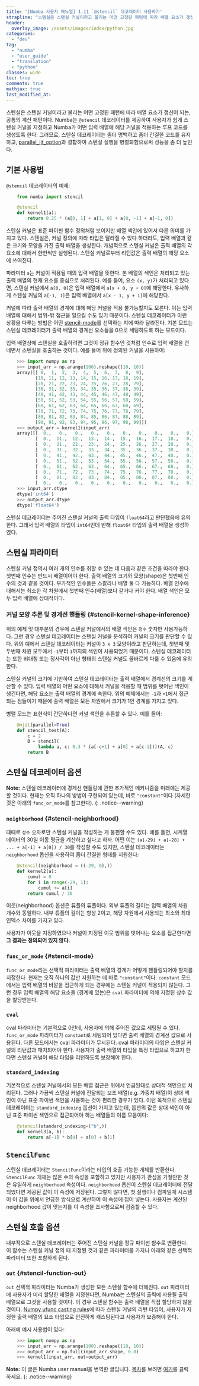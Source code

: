 ```yaml
---
title: '[Numba 사용자 매뉴얼] 1.11 `@stencil` 데코레이터 사용하기'
strapline: "스텐실은 스텐실 커널이라고 불리는 어떤 고정된 패턴에 따라 배열 요소가 갱신이 되는, 공통의 계산 패턴이다."
header:
  overlay_image: /assets/images/index/python.jpg
categories:
  - "dev"
tag:
  - "numba"
  - "user_guide"
  - "translation"
  - "python"
classes: wide
toc: true
comments: true
mathjax: true
last_modified_at: 
---
```


스텐실은 스텐실 커널이라고 불리는 어떤 고정된 패턴에 따라 배열 요소가 갱신이 되는, 공통의 계산 패턴이다.
Numba는 `@stencil` 데코레이터를 제공하여 사용자가 쉽게 스텐실 커널을 지정하고 Numba가 어떤 입력 배열에 해당 커널을 적용하는
루프 코드를 생성토록 한다.
그러므로, 스텐실 데코레이터는 좀더 명백하고 좀더 간결한 코드를 유지하고, 
[parallel_jit_option]과 결합하여 스텐실 실행을 병렬화함으로써 성능을 좀 더 높인다.

## 기본 사용법

`@stencil` 데코레이터의 예제:

```python
    from numba import stencil

    @stencil
    def kernel1(a):
        return 0.25 * (a[0, 1] + a[1, 0] + a[0, -1] + a[-1, 0])
```

스텐실 커널은 표준 파이썬 함수 정의처럼 보이지만 배열 색인에 있어서 다른 의미를 가지고 있다.
스텐실은, 커널 정의에 따라 타입은 달라질 수 있다 하더라도, 입력 배열과 같은 크기와 모양을 가진 출력 배열을 생성한다.
개념적으로 스텐실 커널은 출력 배열의 각 요소에 대해서 한번씩만 실행된다. 
스텐실 커널로부터 리턴값은 출력 배열의 해당 요소에 쓰여진다.

파라미터 `a`는 커널이 적용될 때의 입력 배열을 뜻한다.
본 배열의 색인은 처리되고 있는 출력 배열의 현재 요소를 중심으로 처리된다.
예를 들어, 요소 `(x, y)`가 처리되고 있다면, 스텐실 커널에서 `a[0, 0]`은 입력 배열에서 `a[x + 0, y + 0]`에 해당한다.
유사하게 스텐실 커널의 `a[-1, 1]`은 입력 배열에서 `a[x - 1, y + 1]`에 해당한다.

커널에 따라 출력 배열의 경계에 대해 해당 커널을 적용 불가능할지도 모른다.
이는 입력 배열에 대해서 범위-밖 접근을 일으킬 수도 있기 때문이다.
스텐실 데코레이터가 이런 상황을 다루는 방법은 어떤 [stencil-mode]를 선택하는 지에 따라 달라진다.
기본 모드는 스텐실 데코레이터가 출력 배열의 경계선 요소들을 0으로 세팅하도록 하는 모드이다.

입력 배열상에 스텐실을 호출하려면 그것이 정규 함수인 것처럼 인수로 입력 배열을 건네면서 스텐실을 호출하는 것이다.
예를 들어 위에 정의된 커널을 사용하여:

```python
    >>> import numpy as np
    >>> input_arr = np.arange(100).reshape((10, 10))
    array([[ 0,  1,  2,  3,  4,  5,  6,  7,  8,  9],
           [10, 11, 12, 13, 14, 15, 16, 17, 18, 19],
           [20, 21, 22, 23, 24, 25, 26, 27, 28, 29],
           [30, 31, 32, 33, 34, 35, 36, 37, 38, 39],
           [40, 41, 42, 43, 44, 45, 46, 47, 48, 49],
           [50, 51, 52, 53, 54, 55, 56, 57, 58, 59],
           [60, 61, 62, 63, 64, 65, 66, 67, 68, 69],
           [70, 71, 72, 73, 74, 75, 76, 77, 78, 79],
           [80, 81, 82, 83, 84, 85, 86, 87, 88, 89],
           [90, 91, 92, 93, 94, 95, 96, 97, 98, 99]])
    >>> output_arr = kernel1(input_arr)
    array([[  0.,   0.,   0.,   0.,   0.,   0.,   0.,   0.,   0.,   0.],
           [  0.,  11.,  12.,  13.,  14.,  15.,  16.,  17.,  18.,   0.],
           [  0.,  21.,  22.,  23.,  24.,  25.,  26.,  27.,  28.,   0.],
           [  0.,  31.,  32.,  33.,  34.,  35.,  36.,  37.,  38.,   0.],
           [  0.,  41.,  42.,  43.,  44.,  45.,  46.,  47.,  48.,   0.],
           [  0.,  51.,  52.,  53.,  54.,  55.,  56.,  57.,  58.,   0.],
           [  0.,  61.,  62.,  63.,  64.,  65.,  66.,  67.,  68.,   0.],
           [  0.,  71.,  72.,  73.,  74.,  75.,  76.,  77.,  78.,   0.],
           [  0.,  81.,  82.,  83.,  84.,  85.,  86.,  87.,  88.,   0.],
           [  0.,   0.,   0.,   0.,   0.,   0.,   0.,   0.,   0.,   0.]])
    >>> input_arr.dtype
    dtype('int64')
    >>> output_arr.dtype
    dtype('float64')
```

스텐실 데코레이터는 주어진 스텐실 커널의 출력 타입이 `float64`라고 판단했음에 유의한다.
그래서 입력 배열의 타입이 `int64`인데 반해 `float64` 타입의 출력 배열을 생성하였다.

## 스텐실 파라미터

스텐실 커널 정의시 여러 개의 인수를 취할 수 있는 데 다음과 같은 조건을 따라야 한다.
첫번째 인수는 반드시 배열이어야 한다.
출력 배열의 크기와 모양(shape)은 첫번째 인수의 것과 같을 것이다.
부가적인 인수들은 스칼라나 배열 둘 다 가능하다.
배열 인수에 대해서는 최소한 각 차원에서 첫번째 인수(배열)보다 같거나 커야 한다.
배열 색인은 모두 입력 배열에 상대적이다.

### 커널 모양 추론 및 경계선 핸들링 {#stencil-kernel-shape-inference}

위의 예제 및 대부분의 경우에 스텐실 커널에서의 배열 색인은 `정수` 숫자만 사용가능하다.
그런 경우 스텐실 데코레이터는 스텐실 커널을 분석하여 커널의 크기를 판단할 수 있다.
위의 예에서 스텐실 데코레이터는 커널이 `3 x 3` 모양이라고 판단하는데, 첫번째 및 두번째 차원 모두에서
`-1`부터 `1`까지의 색인이 사용되었기 때문이다.
스텐실 데코레이터는 또한 비대칭 또는 정사각이 아닌 형태의 스텐실 커널도 올바르게 다룰 수 있음에 유의한다.

스텐실 커널의 크기에 기반하여 스텐실 데코레이터는 출력 배열에서 경계선의 크기를 계산할 수 있다.
입력 배열의 어떤 요소에 대해서 커널을 적용할 때 범위를 벗어난 색인이 생긴다면,
해당 요소는 출력 배열의 경계에 속한다.
위의 예제에서는 `-1`과 `+1`에서 접근되는 점들이기 때문에 출력 배열은 모든 차원에서 크기가 1인 경계를 가지고 있다.

병렬 모드는 표현식이 간단하다면 커널 색인을 추론할 수 있다.
예를 들어:

```python
    @njit(parallel=True)
    def stencil_test(A):
        c = 2
        B = stencil(
            lambda a, c: 0.3 * (a[-c+1] + a[0] + a[c-1]))(A, c)
        return B
```

## 스텐실 데코레이터 옵션 

**Note:** 
스텐실 데코레이터에 경계선 핸들링에 관한 추가적인 메커니즘을 미래에는 제공할 것이다.
현재는 오직 하나의 방법이 구현되어 있는데, 바로 `"constant"`이다
(자세한 것은 아래의 `func_or_mode`를 참고한다).
{: .notice--warning}

### `neighborhood` {#stencil-neighborhood}

때때로 `정수` 숫자로만 스텐실 커널을 작성하는 게 불편할 수도 있다. 
예를 들면, 시계열 데이터의 30일 이동 평균을 계산하고 싶다고 하자.
어떤 이는 `(a[-29] + a[-28] + ... + a[-1] + a[0]) / 30`를 작성할 수도 있지만,
스텐실 데코레이터는 `neighborhood` 옵션을 사용하여 좀더 간결한 형태를 지원한다:

```python
    @stencil(neighborhood = ((-29, 0),))
    def kernel2(a):
        cumul = 0
        for i in range(-29, 1):
            cumul += a[i]
        return cumul / 30
```

이웃(neighborhood) 옵션은 튜플의 튜플이다.
외부 튜플의 길이는 입력 배열의 차원 개수와 동일하다.
내부 튜플의 길이는 항상 2이고, 해당 차원에서 사용되는 최소와 최대 인덱스 차이를 가지고 있다.

사용자가 이웃을 지정하였으나 커널이 지정된 이웃 범위를 벗어나는 요소를 접근한다면
**그 결과는 정의되어 있지 않다.**

### `func_or_mode` {#stencil-mode}

`func_or_mode`라는 선택적 파라미터는 출력 배열의 경계가 어떻게 핸들링되어야 할지를 지정한다.
현재는 오직 하나의 값만 지원하는 데 바로 `"constant"`이다.
`constant` 모드에서는 입력 배열의 바깥을 접근하게 되는 경우에는 스텐실 커널이 적용되지 않는다.
그런 경우 입력 배열의 해당 요소들 (경계에 있는)은 `cval` 파라미터에 의해 지정된 상수 값을 할당받는다.

### `cval`

cval 파라미터는 기본적으로 0인데, 사용자에 의해 주어진 값으로 세팅될 수 있다.
`func_or_mode` 파라미터가 `constant`로 세팅되어 있다면 출력 배열의 경계선 값으로 사용된다.
다른 모드에서는 cval 파라미터가 무시된다.
cval 파라미터의 타입은 스텐실 커널의 리턴값과 매치되어야 한다.
사용자가 출력 배열의 타입을 특정 타입으로 하고자 한다면 스텐실 커널이 해당 타입을 리턴하도록 보장해야 한다.

### `standard_indexing`

기본적으로 스텐실 커널에서의 모든 배열 접근은 위에서 언급된대로 상대적 색인으로 처리된다.
그러나 가끔씩 스텐실 커널에 전달되는 보조 배열(e.g. 가중치 배열)이 상대 색인이 아닌 표준 파이썬 색인을 사용하는 것이 편리한 경우가 있다.
이런 목적으로 스텐실 데코레이터는 `standard_indexing` 옵션이 가지고 있는데,
옵션의 값은 상대 색인이 아닌 표준 파이썬 색인으로 접근되어야 하는 배열들의 이름 모음이다:

```python
    @stencil(standard_indexing=("b",))
    def kernel3(a, b):
        return a[-1] * b[0] + a[0] + b[1]
```

## `StencilFunc`

스텐실 데코레이터는 `StencilFunc`이라는 타입의 호출 가능한 개체를 반환한다.
`StencilFunc` 개체는 많은 수의 속성을 포함하고 있지만
사용자가 관심을 가질만한 것은 유일하게 `neighborhood` 속성이다.
`neighborhood` 옵션이 스텐실 데코레이터에 전달되었다면
제공된 값이 이 속성에 저장된다.
그렇지 않다면, 첫 실행이나 컴파일때 시스템이 이 값을 위에서 언급한 방식으로 계산하여 이 속성에 집어 넣는다.
사용자는 계산된 neighborhood 값이 맞는지를 이 속성을 조사함으로써 검증할 수 있다.

## 스텐실 호출 옵션

내부적으로 스텐실 데코레이터는 주어진 스텐실 커널을 정규 파이썬 함수로 변환한다.
이 함수는 스텐실 커널 정의 때 지정된 것과 같은 파라미터를 가지나 아래와 같은 선택적 파라미터 또한 포함하게 된다.

### `out` {#stencil-function-out}

`out` 선택적 파라미터는 Numba가 생성한 모든 스텐실 함수에 더해진다.
`out` 파라미터에 사용자가 미리 할당한 배열을 지정한다면, Numba는 스텐실의 출력에 사용될 출력 배열으로 그것을 사용할 것이다.
이 경우 스텐실 함수는 출력 배열을 직접 할당하지 않을 것이다.
[Numpy ufunc casting rules]에 따라 스텐실 커널의 리턴 타입이, 사용자가 지정한 출력 배열의 요소 타입으로 안전하게 캐스팅된다고 사용자가 보증해야 한다. 

아래에 예시 사용법이 있다:

```python
    >>> import numpy as np
    >>> input_arr = np.arange(100).reshape((10, 10))
    >>> output_arr = np.full(input_arr.shape, 0.0)
    >>> kernel1(input_arr, out=output_arr)
```


[parallel_jit_option]: /dev/numba_user_jit#parallel-jit-option "병렬"
[stencil-mode]: #stencil-mode "스텐실 모드"
[Numpy ufunc casting rules]: http://docs.scipy.org/doc/numpy/reference/ufuncs.html#casting-rules "Numpy ufunc 캐스팅 규칙"


**Note:** 
이 글은 Numba user manual을 번역한 글입니다.
[목차](/dev/numba_user_index)를 보려면 [여기](/dev/numba_user_index)를 클릭하세요.
{: .notice--warning}

